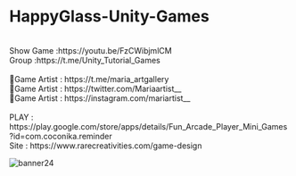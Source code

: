 # HappyGlass-Unity-Games
<br />
Show Game :https://youtu.be/FzCWibjmlCM<br />
Group :https://t.me/Unity_Tutorial_Games<br /><br />
🎨Game Artist : https://t.me/maria_artgallery<br />
🎨Game Artist : https://twitter.com/Mariaartist__<br />
🎨Game Artist : https://instagram.com/mariartist__<br /><br />
PLAY : https://play.google.com/store/apps/details/Fun_Arcade_Player_Mini_Games?id=com.coconika.reminder<br />
Site : https://www.rarecreativities.com/game-design <br />

![banner24](https://user-images.githubusercontent.com/83016119/211334562-d38a1021-fab6-4bc2-83a6-c561bc65dc2a.png)

